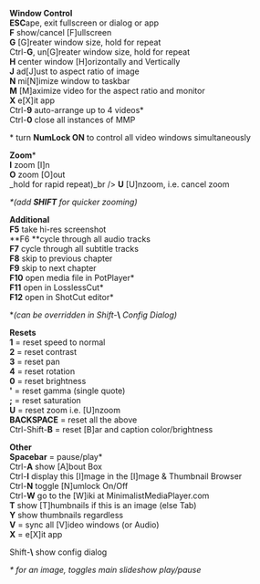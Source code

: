 **Window Control**<br />
**ESC**ape, exit fullscreen or dialog or app<br />
**F** show/cancel [F]ullscreen<br />
**G** [G]reater window size, hold for repeat<br />
Ctrl-**G**, un[G]reater window size, hold for repeat<br />
**H** center window [H]orizontally and Vertically<br />
**J** ad[J]ust to aspect ratio of image<br />
**N** mi[N]imize window to taskbar<br />
**M** [M]aximize video for the aspect ratio and monitor<br />
**X** e[X]it app<br />
Ctrl-**9** auto-arrange up to 4 videos\*<br />
Ctrl-**0** close all instances of MMP<br />

\* turn **NumLock ON** to control all video windows simultaneously<br />

**Zoom**\*<br />
**I** zoom [I]n<br />
**O** zoom [O]out<br />
_hold for rapid repeat)_br />
**U** [U]nzoom, i.e. cancel zoom<br />

_\*(add **SHIFT** for quicker zooming)_<br />

**Additional**<br />
**F5** take hi-res screenshot<br />
**F6 **cycle through all audio tracks<br />
**F7** cycle through all subtitle tracks<br />
**F8** skip to previous chapter<br />
**F9** skip to next chapter<br />
**F10** open media file in PotPlayer\*<br />
**F11** open in LosslessCut\*<br />
**F12** open in ShotCut editor\*<br />

\*_(can be overridden in Shift-_**\\** _Config Dialog)_<br />

**Resets**<br />
**1** = reset speed to normal<br />
**2** = reset contrast<br />
**3** = reset pan<br />
**4** = reset rotation<br />
**0** = reset brightness<br />
**'**  = reset gamma (single quote)<br />
**;**  = reset saturation<br />
**U** = reset  zoom i.e. [U]nzoom<br />
**BACKSPACE** = reset all the above<br />
Ctrl-Shift-**B** = reset [B]ar and caption color/brightness<br />

**Other**<br />
**Spacebar** = pause/play\*<br />
Ctrl-**A** show [A]bout Box<br />
Ctrl-**I** display this [I]mage in the [I]mage & Thumbnail Browser<br />
Ctrl-**N** toggle [N]umlock On/Off<br />
Ctrl-**W** go to the [W]iki at MinimalistMediaPlayer.com<br />
**T** show [T]humbnails if this is an image (else Tab)<br />
**Y** show thumbnails regardless<br />
**V** = sync all [V]ideo windows (or Audio)<br />
**X** = e[X]it app<br />

Shift-**\\** show config dialog<br />

_* for an image, toggles main slideshow play/pause_

